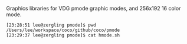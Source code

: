 Graphics libraries for VDG pmode graphic modes, and 256x192 16 color mode.


```
[23:28:51 lee@zergling pmode]$ pwd
/Users/lee/workspace/coco/github/coco/pmode
[23:29:37 lee@zergling pmode]$ cat hmode.sh
```
